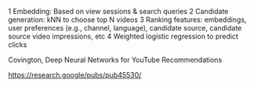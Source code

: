 

1 Embedding: Based on view sessions & search queries
2 Candidate generation: kNN to choose top N videos
3 Ranking features: embeddings, user preferences (e.g., channel, language), candidate source, candidate source video impressions, etc
4 Weighted logistic regression to predict clicks

Covington, Deep Neural Networks for YouTube Recommendations

https://research.google/pubs/pub45530/
